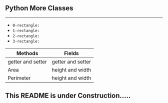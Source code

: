 ## Python More Classes
    
***
* `0-rectangle:`
* `1-rectangle:`
* `2-rectangle:`
* `3-rectangle:`

| Methods           | Fields             |
|-------------------|--------------------|
 | getter and setter | getter and setter  |
 | Area              | height and width   |
 | Perimeter         | height and width   |


## **This README is under Construction.....**

